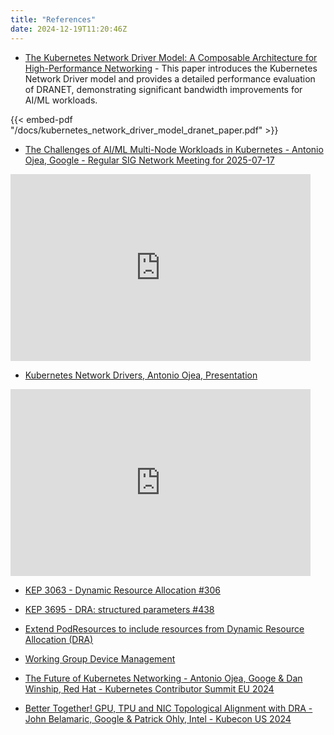 ```yaml
---
title: "References"
date: 2024-12-19T11:20:46Z
---
```


- [The Kubernetes Network Driver Model: A Composable Architecture for High-Performance Networking](/docs/kubernetes_network_driver_model_dranet_paper.pdf) - This paper introduces the Kubernetes Network Driver model and provides a detailed performance evaluation of DRANET, demonstrating significant bandwidth improvements for AI/ML workloads.

{{< embed-pdf "/docs/kubernetes_network_driver_model_dranet_paper.pdf" >}}

- [The Challenges of AI/ML Multi-Node Workloads in Kubernetes - Antonio Ojea, Google - Regular SIG Network Meeting for 2025-07-17](https://www.youtube.com/playlist?list=PL69nYSiGNLP2E8vmnqo5MwPOY25sDWIxb)

<iframe src="https://docs.google.com/presentation/d/e/2PACX-1vSBButnm46ReLtbtgBa2b4xkmr3oXEtH5yf10xsQ4fjcqF4jSOc5MzeZQUS02Ev2j6DKFj8vQAjCIoy/pubembed?start=true&loop=true&delayms=3000" frameborder="0" width="480" height="299" allowfullscreen="true" mozallowfullscreen="true" webkitallowfullscreen="true"></iframe>

- [Kubernetes Network Drivers, Antonio Ojea, Presentation](https://docs.google.com/presentation/d/1Vdr7BhbYXeWjwmLjGmqnUkvJr_eOUdU0x-JxfXWxUT8/edit?usp=sharing)
<iframe src="https://docs.google.com/presentation/d/e/2PACX-1vRVritcaQFYkvaPuTPsxkgOt0ZfWhqYPcCjNN0UgZcEh9HR1yh3bFDXSOiPbPUayoMzbefZ_qvFoWCX/pubembed?start=true&loop=true&delayms=3000" frameborder="0" width="480" height="299" allowfullscreen="true" mozallowfullscreen="true" webkitallowfullscreen="true"></iframe>

- [KEP 3063 - Dynamic Resource Allocation #306](https://github.com/kubernetes/enhancements/blob/master/keps/sig-node/3063-dynamic-resource-allocation/README.md)
- [KEP 3695 - DRA: structured parameters #438](https://github.com/kubernetes/enhancements/issues/4381)
- [Extend PodResources to include resources from Dynamic Resource Allocation (DRA)](https://github.com/kubernetes/enhancements/issues/3695)
- [Working Group Device Management](https://github.com/kubernetes-sigs/wg-device-management)


- [The Future of Kubernetes Networking - Antonio Ojea, Googe & Dan Winship, Red Hat - Kubernetes Contributor Summit EU 2024](https://sched.co/1aOqO)
- [Better Together! GPU, TPU and NIC Topological Alignment with DRA - John Belamaric, Google & Patrick Ohly, Intel - Kubecon US 2024](https://sched.co/1i7pv)
